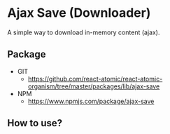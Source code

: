 Ajax Save (Downloader)
===============
A simple way to download in-memory content (ajax).

## Package
   * GIT
      * https://github.com/react-atomic/react-atomic-organism/tree/master/packages/lib/ajax-save
   * NPM
      * https://www.npmjs.com/package/ajax-save

## How to use?

